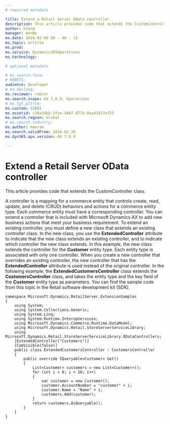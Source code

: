 ```yaml
---
# required metadata

title: Extend a Retail Server OData controller
description: This article provides code that extends the CustomController class.
author: kfend
manager: AnnBe
ms.date: 2016-02-06 00 - 48 - 15
ms.topic: article
ms.prod: 
ms.service: Dynamics365Operations
ms.technology: 

# optional metadata

# ms.search.form: 
# ROBOTS: 
audience: Developer
# ms.devlang: 
ms.reviewer: robinr
ms.search.scope: AX 7.0.0, Operations
# ms.tgt_pltfrm: 
ms.custom: 31681
ms.assetid: c39a34b5-3fce-446f-877b-0aa41817ef25
ms.search.region: Global
# ms.search.industry: 
ms.author: meeram
ms.search.validFrom: 2016-02-28
ms.dyn365.ops.version: AX 7.0.0

---
```


# Extend a Retail Server OData controller

This article provides code that extends the CustomController class.

A controller is a mapping for a commerce entity that controls create, read, update, and delete (CRUD) behaviors and actions for a commerce entity type. Each commerce entity must have a corresponding controller. You can extend a controller that is included with Microsoft Dynamics AX to add new business actions that meet your business requirement. To extend an existing controller, you must define a new class that extends an existing controller class. In the new class, you use the **ExtendedController** attribute to indicate that the new class extends an existing controller, and to indicate which controller the new class extends. In this example, the new class extends the controller for the **Customer** entity type. Each entity type is associated with only one controller. When you create a new controller that overrides an existing controller, the new controller that has the **ExtendedController** attribute is used instead of the original controller. In the following example, the **ExtendedCustomersController** class extends the **CustomersController** class, and takes the entity type and the key field of the **Customer** entity type as parameters. You can find the sample code from this topic in the Retail software development kit (SDK).

    namespace Microsoft.Dynamics.RetailServer.ExtensionSamples
    {
        using System;
        using System.Collections.Generic;
        using System.Linq;
        using System.Runtime.InteropServices;
        using Microsoft.Dynamics.Commerce.Runtime.DataModel;
        using Microsoft.Dynamics.Retail.StoreServerServiceLibrary;
        using Microsoft.Dynamics.Retail.StoreServerServiceLibrary.ODataControllers;
        [ExtendedController("Customers")]
        [ComVisible(false)]
        public class ExtendedCustomersController : CustomersController
        {
            public override IQueryable<Customer> Get()
            {
                List<Customer> customers = new List<Customer>();
                for (int i = 0; i < 10; i++)
                {
                    var customer = new Customer();
                    customer.AccountNumber = "customer" + i;
                    customer.Name = "Name" + i;
                    customers.Add(customer);
                }
                return customers.AsQueryable();
            }
        }
    }

